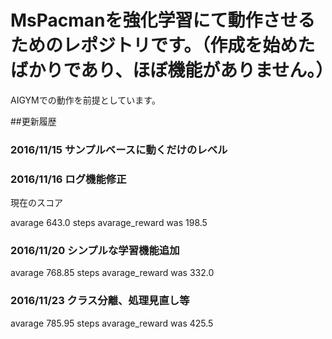 # MsPacmanを強化学習にて動作させるためのレポジトリです。（作成を始めたばかりであり、ほぼ機能がありません。）

AIGYMでの動作を前提としています。


##更新履歴

### 2016/11/15 サンプルベースに動くだけのレベル  
### 2016/11/16 ログ機能修正
現在のスコア 

avarage 643.0 steps
avarage_reward was 198.5

### 2016/11/20 シンプルな学習機能追加
avarage 768.85 steps
avarage_reward was 332.0

### 2016/11/23 クラス分離、処理見直し等
avarage 785.95 steps
avarage_reward was 425.5
